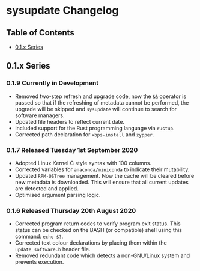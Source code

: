 # sysupdate Changelog

## Table of Contents

- [0.1.x Series](#01x-series)

## 0.1.x Series

### 0.1.9 Currently in Development

- Removed two-step refresh and upgrade code, now the `&&` operator is passed so
  that if the refreshing of metadata cannot be performed, the upgrade will be
  skipped and `sysupdate` will continue to search for software managers.
- Updated file headers to reflect current date.
- Included support for the Rust programming language via `rustup`.
- Corrected path declaration for `xbps-install` and `zypper`.

### 0.1.7 Released Tuesday 1st September 2020

- Adopted Linux Kernel C style syntax with 100 columns.
- Corrected variables for `anaconda/miniconda` to indicate their mutability.
- Updated `RPM-OSTree` management. Now the cache will be cleared before new
  metadata is downloaded. This will ensure that all current updates are detected
  and applied.
- Optimised argument parsing logic.

### 0.1.6 Released Thursday 20th August 2020

- Corrected program return codes to verify program exit status. This status can
  be checked on the BASH (or compatible) shell using this command: `echo $?`.
- Corrected text colour declarations by placing them within the
  `update_software.h` header file.
- Removed redundant code which detects a non-GNU/Linux system and prevents
  execution.
